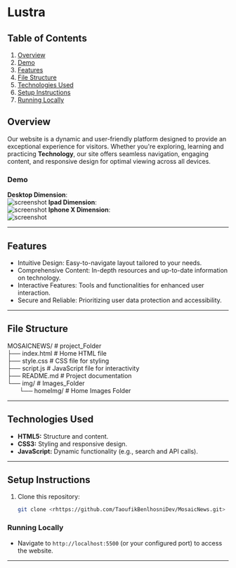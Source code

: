 # Lustra

## **Table of Contents**

1. [Overview](#features)
2. [Demo](#Demo)
3. [Features](#features)
4. [File Structure](#File-Structure)    
5. [Technologies Used](#technologies-used)
6. [Setup Instructions](#installation)
7. [Running Locally](#Running-Locally)


## Overview
Our website is a dynamic and user-friendly platform designed to provide an exceptional experience for visitors.
 Whether you're exploring, learning and practicing **Technology**, our site offers seamless navigation, engaging content, and responsive design for optimal viewing across all devices.

### **Demo**
**Desktop Dimension**: <br>
![screenshot](img/screenshot1.png)
**Ipad Dimension**: <br>
![screenshot](img/screenshot2.png)
**Iphone X Dimension**: <br>
![screenshot](img/screenshot3.png)

---

## Features
- Intuitive Design: Easy-to-navigate layout tailored to your needs.
- Comprehensive Content: In-depth resources and up-to-date information on technology.
- Interactive Features: Tools and functionalities for enhanced user interaction.
- Secure and Reliable: Prioritizing user data protection and accessibility.

---

## File Structure
MOSAICNEWS/ # project_Folder <br>
├── index.html # Home HTML file <br>
├── style.css # CSS file for styling <br>
├── script.js # JavaScript file for interactivity <br>
├── README.md # Project documentation <br>
└── img/ # Images_Folder <br>
    &nbsp;&nbsp;&nbsp;&nbsp;&nbsp;&nbsp;&nbsp;└── homeImg/ # Home Images Folder <br>


---

## Technologies Used
- **HTML5:** Structure and content.
- **CSS3:** Styling and responsive design.
- **JavaScript:** Dynamic functionality (e.g., search and API calls).

---

## Setup Instructions
1. Clone this repository:
   ```bash
   git clone <rhttps://github.com/TaoufikBenlhosniDev/MosaicNews.git>

### Running Locally
- Navigate to `http://localhost:5500` (or your configured port) to access the website.

---
